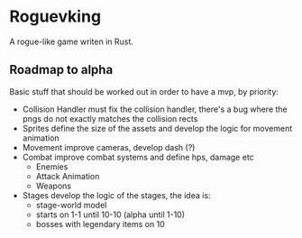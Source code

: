 # Roguevking
A rogue-like game writen in Rust.

## Roadmap to alpha
Basic stuff that should be worked out in order to have a mvp, by priority:

- Collision Handler 
must fix the collision handler, there's a bug where the pngs do not exactly matches the collision rects
- Sprites 
define the size of the assets and develop the logic for movement animation
- Movement 
improve cameras, develop dash (?)
- Combat 
improve combat systems and define hps, damage etc
  - Enemies
  - Attack Animation
  - Weapons
- Stages 
develop the logic of the stages, the idea is:
  - stage-world model
  - starts on 1-1 until 10-10 (alpha until 1-10)
  - bosses with legendary items on 10
